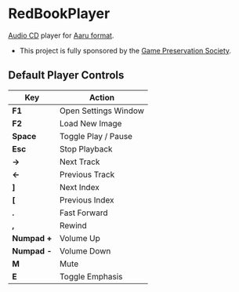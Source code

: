 # RedBookPlayer

[Audio CD](https://en.wikipedia.org/wiki/Compact_Disc_Digital_Audio) player for [Aaru format](https://github.com/aaru-dps/Aaru).

* This project is fully sponsored by the [Game Preservation Society](https://www.gamepres.org/en/).

## Default Player Controls

| Key | Action |
| --- | ------ |
| **F1**  | Open Settings Window |
| **F2** | Load New Image |
| **Space** | Toggle Play / Pause |
| **Esc** | Stop Playback |
| **&#8594;** | Next Track |
| **&#8592;** | Previous Track |
| **]** | Next Index |
| **[** | Previous Index |
| **.** | Fast Forward |
| **,** | Rewind |
| **Numpad +** | Volume Up |
| **Numpad -** | Volume Down |
| **M** | Mute |
| **E** | Toggle Emphasis |